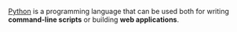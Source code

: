 [Python](https://python.org) is a programming language that can be used both for writing **command-line scripts** or building **web applications**.


